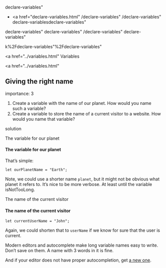 declare-variables"

- <a href="declare-variables.html"
  /declare-variables"
  /declare-variables"
  declare-variablesdeclare-variables"

<!-- -->

declare-variables"
declare-variables"
/declare-variables"
declare-variables"

k%2Fdeclare-variables"%2Fdeclare-variables" </a>

<a href="../variables.html" Variables</span></a>

<a href="../variables.html"

## Giving the right name

<span class="task__importance" title="How important is the task, from 1 to 5">importance: 3</span>

1.  Create a variable with the name of our planet. How would you name such a variable?
2.  Create a variable to store the name of a current visitor to a website. How would you name that variable?

solution

The variable for our planet

#### The variable for our planet

That’s simple:

    let ourPlanetName = "Earth";

Note, we could use a shorter name `planet`, but it might not be obvious what planet it refers to. It’s nice to be more verbose. At least until the variable isNotTooLong.

The name of the current visitor

#### The name of the current visitor

    let currentUserName = "John";

Again, we could shorten that to `userName` if we know for sure that the user is current.

Modern editors and autocomplete make long variable names easy to write. Don’t save on them. A name with 3 words in it is fine.

And if your editor does not have proper autocompletion, get [a new one](../code-editors.html).
